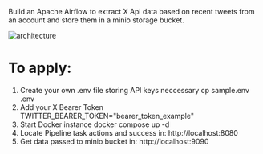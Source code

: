 Build an Apache Airflow to extract X Api data based on recent tweets from an account and store them in a minio storage bucket.

![architecture](https://github.com/user-attachments/assets/a676b5c9-2417-424a-9edc-209aba848d11)

# To apply:
1. Create your own .env file storing API keys neccessary
    cp sample.env .env
2. Add your X Bearer Token
    TWITTER_BEARER_TOKEN="bearer_token_example"
3. Start Docker instance
   docker compose up -d
4. Locate Pipeline task actions and success in:
   http://localhost:8080
5. Get data passed to minio bucket in:
   http://localhost:9090
   
